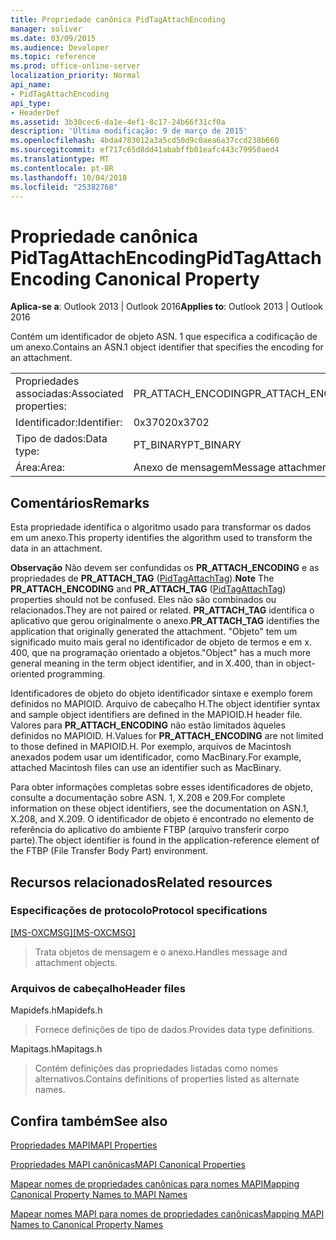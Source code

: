 ```yaml
---
title: Propriedade canônica PidTagAttachEncoding
manager: soliver
ms.date: 03/09/2015
ms.audience: Developer
ms.topic: reference
ms.prod: office-online-server
localization_priority: Normal
api_name:
- PidTagAttachEncoding
api_type:
- HeaderDef
ms.assetid: 3b30cec6-da1e-4ef1-8c17-24b66f31cf0a
description: 'Última modificação: 9 de março de 2015'
ms.openlocfilehash: 4bda4783012a3a5cd50d9c0aea6a37ccd238b660
ms.sourcegitcommit: ef717c65d8dd41ababffb01eafc443c79950aed4
ms.translationtype: MT
ms.contentlocale: pt-BR
ms.lasthandoff: 10/04/2018
ms.locfileid: "25382768"
---
```

# <a name="pidtagattachencoding-canonical-property"></a><span data-ttu-id="2c11d-103">Propriedade canônica PidTagAttachEncoding</span><span class="sxs-lookup"><span data-stu-id="2c11d-103">PidTagAttachEncoding Canonical Property</span></span>

  
  
<span data-ttu-id="2c11d-104">**Aplica-se a**: Outlook 2013 | Outlook 2016</span><span class="sxs-lookup"><span data-stu-id="2c11d-104">**Applies to**: Outlook 2013 | Outlook 2016</span></span> 
  
<span data-ttu-id="2c11d-105">Contém um identificador de objeto ASN. 1 que especifica a codificação de um anexo.</span><span class="sxs-lookup"><span data-stu-id="2c11d-105">Contains an ASN.1 object identifier that specifies the encoding for an attachment.</span></span> 
  
|||
|:-----|:-----|
|<span data-ttu-id="2c11d-106">Propriedades associadas:</span><span class="sxs-lookup"><span data-stu-id="2c11d-106">Associated properties:</span></span>  <br/> |<span data-ttu-id="2c11d-107">PR_ATTACH_ENCODING</span><span class="sxs-lookup"><span data-stu-id="2c11d-107">PR_ATTACH_ENCODING</span></span>  <br/> |
|<span data-ttu-id="2c11d-108">Identificador:</span><span class="sxs-lookup"><span data-stu-id="2c11d-108">Identifier:</span></span>  <br/> |<span data-ttu-id="2c11d-109">0x3702</span><span class="sxs-lookup"><span data-stu-id="2c11d-109">0x3702</span></span>  <br/> |
|<span data-ttu-id="2c11d-110">Tipo de dados:</span><span class="sxs-lookup"><span data-stu-id="2c11d-110">Data type:</span></span>  <br/> |<span data-ttu-id="2c11d-111">PT_BINARY</span><span class="sxs-lookup"><span data-stu-id="2c11d-111">PT_BINARY</span></span>  <br/> |
|<span data-ttu-id="2c11d-112">Área:</span><span class="sxs-lookup"><span data-stu-id="2c11d-112">Area:</span></span>  <br/> |<span data-ttu-id="2c11d-113">Anexo de mensagem</span><span class="sxs-lookup"><span data-stu-id="2c11d-113">Message attachment</span></span>  <br/> |
   
## <a name="remarks"></a><span data-ttu-id="2c11d-114">Comentários</span><span class="sxs-lookup"><span data-stu-id="2c11d-114">Remarks</span></span>

<span data-ttu-id="2c11d-115">Esta propriedade identifica o algoritmo usado para transformar os dados em um anexo.</span><span class="sxs-lookup"><span data-stu-id="2c11d-115">This property identifies the algorithm used to transform the data in an attachment.</span></span>
  
 <span data-ttu-id="2c11d-116">**Observação** Não devem ser confundidas os **PR_ATTACH_ENCODING** e as propriedades de **PR_ATTACH_TAG** ([PidTagAttachTag](pidtagattachtag-canonical-property.md)).</span><span class="sxs-lookup"><span data-stu-id="2c11d-116">**Note** The **PR_ATTACH_ENCODING** and **PR_ATTACH_TAG** ([PidTagAttachTag](pidtagattachtag-canonical-property.md)) properties should not be confused.</span></span> <span data-ttu-id="2c11d-117">Eles não são combinados ou relacionados.</span><span class="sxs-lookup"><span data-stu-id="2c11d-117">They are not paired or related.</span></span> <span data-ttu-id="2c11d-118">**PR_ATTACH_TAG** identifica o aplicativo que gerou originalmente o anexo.</span><span class="sxs-lookup"><span data-stu-id="2c11d-118">**PR_ATTACH_TAG** identifies the application that originally generated the attachment.</span></span> <span data-ttu-id="2c11d-119">"Objeto" tem um significado muito mais geral no identificador de objeto de termos e em x. 400, que na programação orientado a objetos.</span><span class="sxs-lookup"><span data-stu-id="2c11d-119">"Object" has a much more general meaning in the term object identifier, and in X.400, than in object-oriented programming.</span></span> 
  
<span data-ttu-id="2c11d-120">Identificadores de objeto do objeto identificador sintaxe e exemplo forem definidos no MAPIOID. Arquivo de cabeçalho H.</span><span class="sxs-lookup"><span data-stu-id="2c11d-120">The object identifier syntax and sample object identifiers are defined in the MAPIOID.H header file.</span></span> <span data-ttu-id="2c11d-121">Valores para **PR_ATTACH_ENCODING** não estão limitados àqueles definidos no MAPIOID. H.</span><span class="sxs-lookup"><span data-stu-id="2c11d-121">Values for **PR_ATTACH_ENCODING** are not limited to those defined in MAPIOID.H.</span></span> <span data-ttu-id="2c11d-122">Por exemplo, arquivos de Macintosh anexados podem usar um identificador, como MacBinary.</span><span class="sxs-lookup"><span data-stu-id="2c11d-122">For example, attached Macintosh files can use an identifier such as MacBinary.</span></span> 
  
<span data-ttu-id="2c11d-123">Para obter informações completas sobre esses identificadores de objeto, consulte a documentação sobre ASN. 1, X.208 e 209.</span><span class="sxs-lookup"><span data-stu-id="2c11d-123">For complete information on these object identifiers, see the documentation on ASN.1, X.208, and X.209.</span></span> <span data-ttu-id="2c11d-124">O identificador de objeto é encontrado no elemento de referência do aplicativo do ambiente FTBP (arquivo transferir corpo parte).</span><span class="sxs-lookup"><span data-stu-id="2c11d-124">The object identifier is found in the application-reference element of the FTBP (File Transfer Body Part) environment.</span></span> 
  
## <a name="related-resources"></a><span data-ttu-id="2c11d-125">Recursos relacionados</span><span class="sxs-lookup"><span data-stu-id="2c11d-125">Related resources</span></span>

### <a name="protocol-specifications"></a><span data-ttu-id="2c11d-126">Especificações de protocolo</span><span class="sxs-lookup"><span data-stu-id="2c11d-126">Protocol specifications</span></span>

<span data-ttu-id="2c11d-127">[[MS-OXCMSG]](https://msdn.microsoft.com/library/7fd7ec40-deec-4c06-9493-1bc06b349682%28Office.15%29.aspx)</span><span class="sxs-lookup"><span data-stu-id="2c11d-127">[[MS-OXCMSG]](https://msdn.microsoft.com/library/7fd7ec40-deec-4c06-9493-1bc06b349682%28Office.15%29.aspx)</span></span>
  
> <span data-ttu-id="2c11d-128">Trata objetos de mensagem e o anexo.</span><span class="sxs-lookup"><span data-stu-id="2c11d-128">Handles message and attachment objects.</span></span>
    
### <a name="header-files"></a><span data-ttu-id="2c11d-129">Arquivos de cabeçalho</span><span class="sxs-lookup"><span data-stu-id="2c11d-129">Header files</span></span>

<span data-ttu-id="2c11d-130">Mapidefs.h</span><span class="sxs-lookup"><span data-stu-id="2c11d-130">Mapidefs.h</span></span>
  
> <span data-ttu-id="2c11d-131">Fornece definições de tipo de dados.</span><span class="sxs-lookup"><span data-stu-id="2c11d-131">Provides data type definitions.</span></span>
    
<span data-ttu-id="2c11d-132">Mapitags.h</span><span class="sxs-lookup"><span data-stu-id="2c11d-132">Mapitags.h</span></span>
  
> <span data-ttu-id="2c11d-133">Contém definições das propriedades listadas como nomes alternativos.</span><span class="sxs-lookup"><span data-stu-id="2c11d-133">Contains definitions of properties listed as alternate names.</span></span>
    
## <a name="see-also"></a><span data-ttu-id="2c11d-134">Confira também</span><span class="sxs-lookup"><span data-stu-id="2c11d-134">See also</span></span>



[<span data-ttu-id="2c11d-135">Propriedades MAPI</span><span class="sxs-lookup"><span data-stu-id="2c11d-135">MAPI Properties</span></span>](mapi-properties.md)
  
[<span data-ttu-id="2c11d-136">Propriedades MAPI canônicas</span><span class="sxs-lookup"><span data-stu-id="2c11d-136">MAPI Canonical Properties</span></span>](mapi-canonical-properties.md)
  
[<span data-ttu-id="2c11d-137">Mapear nomes de propriedades canônicas para nomes MAPI</span><span class="sxs-lookup"><span data-stu-id="2c11d-137">Mapping Canonical Property Names to MAPI Names</span></span>](mapping-canonical-property-names-to-mapi-names.md)
  
[<span data-ttu-id="2c11d-138">Mapear nomes MAPI para nomes de propriedades canônicas</span><span class="sxs-lookup"><span data-stu-id="2c11d-138">Mapping MAPI Names to Canonical Property Names</span></span>](mapping-mapi-names-to-canonical-property-names.md)

